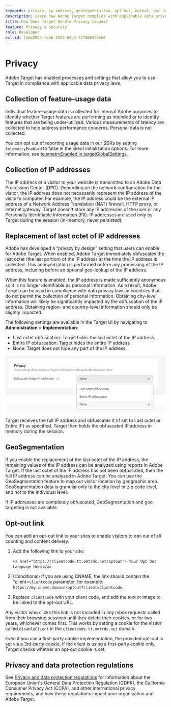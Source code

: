 ```yaml
---
keywords: privacy, ip address, geosegmentation, opt out, optout, opt-out, data privacy, government regulations, regulations, gdpr, ccpa, privacy2
description: Learn how Adobe Target complies with applicable data privacy laws including collection and handling of IP addresses, and opt-out instructions.
title: How Does Target Handle Privacy Issues?
feature: Privacy & Security
role: Developer
exl-id: fb632923-fa36-4553-88a6-f27860472eb6
---
```

# Privacy

Adobe Target has enabled processes and settings that allow you to use Target in compliance with applicable data privacy laws.

## Collection of feature-usage data

Individual feature-usage data is collected for internal Adobe purposes to identify whether Target features are performing as intended or to identify features that are being under-utilized. Various measurements of latency are collected to help address performance concerns. Personal data is not collected.

You can opt out of reporting usage data in our SDKs by setting `telemetryEnabled` to false in the client initialization options. For more information, see [telemetryEnabled in targetGlobalSettings](/src/pages/implement/client-side/atjs/atjs-functions/targetglobalsettings.md#telemetryenabled).

## Collection of IP addresses

The IP address of a visitor to your website is transmitted to an Adobe Data Processing Center (DPC). Depending on the network configuration for the visitor, the IP address does not necessarily represent the IP address of the visitor’s computer. For example, the IP address could be the external IP address of a Network Address Translation (NAT) firewall, HTTP proxy, or Internet gateway. Target doesn't store any IP addresses of the user or any Personally Identifiable Information (PII). IP addresses are used only by Target during the session (in-memory, never persisted).

## Replacement of last octet of IP addresses

Adobe has developed a “privacy by design” setting that users can enable for Adobe Target. When enabled, Adobe Target immediately obfuscates the last octet (the last portion) of the IP address at the time the IP address is collected. This anonymization is performed before any processing of the IP address, including before an optional geo-lookup of the IP address.

When this feature is enabled, the IP address is made sufficiently anonymous so it is no longer identifiable as personal information. As a result, Adobe Target can be used in compliance with data privacy laws in countries that do not permit the collection of personal information. Obtaining city-level information will likely be significantly impacted by the obfuscation of the IP address. Obtaining region- and country-level information should only be slightly impacted.

The following settings are available in the Target UI by navigating to **Administration** > **Implementation**:

* Last octet obfuscation: Target hides the last octet of the IP address.
* Entire IP obfuscation: Target hides the entire IP address.
* None: Target does not hide any part of the IP address.

![obfuscate-ip-options](assets/obfuscate-ip.png)

Target receives the full IP address and obfuscates it (if set to Last octet or Entire IP) as specified. Target then holds the obfuscated IP address in memory during the session.

## GeoSegmentation

If you enable the replacement of the last octet of the IP address, the remaining values of the IP address can be analyzed using reports in Adobe Target. If the last octet of the IP address has not been obfuscated, then the full IP address can be analyzed in Adobe Target. You can use the GeoSegmentation feature to map out visitor location by geographic area. GeoSegmentation data is granular only to the city level or zip code level, and not to the individual level.

If IP addresses are completely obfuscated, GeoSegmentation and geo targeting is not available.

## Opt-out link

You can add an opt-out link to your sites to enable visitors to opt-out of all counting and content delivery.

1. Add the following link to your site:

   `<a href="https://clientcode.tt.omtrdc.net/optout"> Your Opt Out Language Here</a>` 

1. (Conditional) If you are using CNAME, the link should contain the "client=`clientcode` parameter, for example:
`https://my.cname.domain/optout?client=clientcode`.

1. Replace `clientcode` with your client code, and add the text or image to be linked to the opt-out URL.

Any visitor who clicks this link is not included in any mbox requests called from their browsing sessions until they delete their cookies, or for two years, whichever comes first. This works by setting a cookie for the visitor called `disableClient` in the `clientcode.tt.omtrdc.net` domain.

Even if you use a first-party cookie implementation, the provided opt-out is set via a 3rd-party cookie. If the client is using a first-party cookie only, Target checks whether an opt-out cookie is set. 

## Privacy and data protection regulations

See [Privacy and data protection regulations](/src/pages/before-implement/privacy/cmp-privacy-and-general-data-protection-regulation.md) for information about the European Union's General Data Protection Regulation (GDPR), the California Consumer Privacy Act (CCPA), and other international privacy requirements, and how these regulations impact your organization and Adobe Target.
